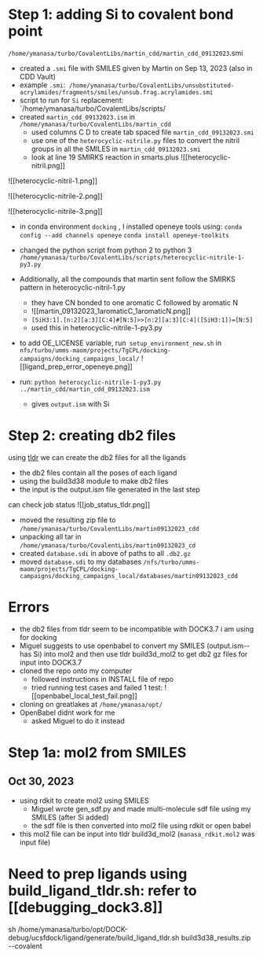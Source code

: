 # Step 1: adding Si to covalent bond point 
`/home/ymanasa/turbo/CovalentLibs/martin_cdd/martin_cdd_09132023`.smi
- created a `.smi` file with SMILES given by Martin on Sep 13, 2023 (also in CDD Vault)
- example `.smi`:  `/home/ymanasa/turbo/CovalentLibs/unsubstituted-acrylamides/fragments/smiles/unsub.frag.acrylamides.smi`
- script to run for `Si` replacement: `/home/ymanasa/turbo/CovalentLibs/scripts/
- created `martin_cdd_09132023.ism` in `/home/ymanasa/turbo/CovalentLibs/martin_cdd`
	- used columns C D to create tab spaced file `martin_cdd_09132023.smi` 
	- use one of the `heterocyclic-nitrile.py` files to convert the nitril groups in all the SMILES in `martin_cdd_09132023.smi`
	- look at line 19 SMIRKS reaction in smarts.plus 
![[heterocyclic-nitril.png]]

![[heterocyclic-nitril-1.png]]

![[heterocyclic-nitrile-2.png]]

![[heterocyclic-nitrile-3.png]]

- in conda environment `docking` , I installed openeye tools using: 
	`conda config --add channels openeye`
	`conda install openeye-toolkits`

- changed the python script from python 2 to python 3 
`/home/ymanasa/turbo/CovalentLibs/scripts/heterocyclic-nitrile-1-py3.py`

- Additionally, all the compounds that martin sent follow the SMIRKS pattern in heterocyclic-nitril-1.py
	- they have CN bonded to one aromatic C followed by aromatic N 
	- ![[martin_09132023_1aromaticC_1aromaticN.png]]
	- `[SiH3:1].[n:2][a:3][C:4]#[N:5]>>[n:2][a:3][C:4]([SiH3:1])=[N:5]`
	- used this in heterocyclic-nitrile-1-py3.py

- to add OE_LICENSE variable, run` setup_environment_new.sh` in `nfs/turbo/umms-maom/projects/TgCPL/docking-campaigns/docking_campaigns_local/`
![[ligand_prep_error_openeye.png]]
- run: `python heterocyclic-nitrile-1-py3.py ../martin_cdd/martin_cdd_09132023.ism` 
	- gives `output.ism` with Si 
# Step 2: creating db2 files
using [tldr](https://tldr.docking.org/) we can create the db2 files for all the ligands 
- the db2 files contain all the poses of each ligand 
- using the build3d38 module to make db2 files 
- the input is the output.ism file generated in the last step 

can check job status
![[job_status_tldr.png]]
- moved the resulting zip file to `/home/ymanasa/turbo/CovalentLibs/martin09132023_cdd`
- unpacking all tar in `/home/ymanasa/turbo/CovalentLibs/martin09132023_cd`
- created `database.sdi` in above of paths to all `.db2.gz`
- moved `database.sdi` to my databases 
`/nfs/turbo/umms-maom/projects/TgCPL/docking-campaigns/docking_campaigns_local/databases/martin09132023_cdd`

# Errors
- the db2 files from tldr seem to be incompatible with DOCK3.7 i am using for docking 
- Miguel suggests to use openbabel to convert my SMILES (output.ism-- has Si) into mol2 and then use tldr build3d_mol2 to get db2 gz files for input into DOCK3.7
- cloned the repo onto my computer 
	- followed instructions in INSTALL file of repo
	- tried running test cases and failed 1 test:
	![[openbabel_local_test_fail.png]]
- cloning on greatlakes at `/home/ymanasa/opt/`
- OpenBabel didnt work for me
	- asked Miguel to do it instead 

# Step 1a: mol2 from SMILES
## Oct 30, 2023
- using rdkit to create mol2 using SMILES 
	- Miguel wrote gen_sdf.py and made multi-molecule sdf file using my SMILES (after Si added)
	- the sdf file is then converted into mol2 file using rdkit or open babel
- this mol2 file can be input into tldr build3d_mol2 (`manasa_rdkit.mol2` was input file)

# Need to prep ligands using build_ligand_tldr.sh: refer to [[debugging_dock3.8]]
sh /home/ymanasa/turbo/opt/DOCK-debug/ucsfdock/ligand/generate/build_ligand_tldr.sh build3d38_results.zip --covalent
